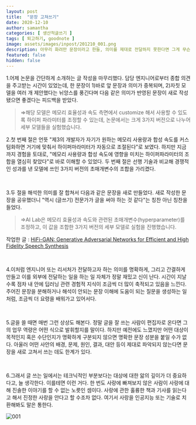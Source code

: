 ```yaml
---
layout: post
title:  "문장 고쳐쓰기"
date: 2020-12-10
author: samantha
categories: [ 생산적글쓰기 ]
tags: [ 퇴고하기, goodnote ]
image: assets/images/inpost/201210_001.png
description: 아무리 화려만 문장이라고 한들, 의미를 제대로 전달하지 못한다면 그게 무슨 소용인가? 앎의 깊이가 중요하다. 그래서 딥러닝을 알면 알수록 더 좋은 문장을 만들 수 있다고 믿는다.
featured: false
hidden: false
---
```


1.어제 논문을 간단하게 소개하는 글 작성을  마무리했다. 담당 엔지니어로부터 종합 의견을 주고받는 시간이 있었는데, 한 문장이 1)바로 앞 문장과 의미가 중복되며, 2)자칫 모델을 여러 개 제안했다는 뉘앙스를 풍긴다며 다음 같은 의미가 반영된 문장이 새로 작성됐으면 좋겠다는 피드백을 받았다. 
> ⇒해당 모델은 메모리 효율성과 속도 측면에서 customize 해서 사용할 수 있도록 하이퍼 파라미터를 조정할 수 있는데, 논문에서는 크게 3가지 버전으로 나누어 세부 모델들을 실험했습니다.

2.첫 번째 절은 언뜻 "제3의 개발자가 자기가 원하는 메모리 사용량과 합성 속도를 커스텀화하면 거기에 맞춰서 하이퍼마라미터가 자동으로 조절된다"로 보였다. 하지만 지금까지 경험을 토대로, "메모리 사용량과 합성 속도에 영향을 미치는 하이퍼파라미터의 조합을 열심히 찾았다"로 바로 이해할 수 있었다. 두 번째 절은 선행 기술과 비교해 경쟁적인 성과를 낸 모델에 쓰인 3가지 버전의 초매개변수의 조합을 가리켰다.

<br/>

3.두 절을 해석한 의미를 잘 합쳐서 다음과 같은 문장을 새로 만들었다. 새로 작성한 문장을 공유했더니 "역시 (글쓰기) 전문가가 글을 써야 하는 것 같다"는 칭찬 아닌 칭찬을 들었다.
> ⇒AI Lab은 메모리 효율성과 속도와 관련된 초매개변수(hyperparameter)를 조정하고, 이 값을 조합한 3가지 버전의 세부 모델로 실험을 진행했습니다.

작업한 글 : [HiFi-GAN: Generative Adversarial Networks for Efficient and High Fidelity Speech Synthesis](http://bit.ly/371Nrhw)

<br/>

4.이처럼 엔지니어 또는 리서처가 전달하고자 하는 의미를 명확하게, 그리고 간결하게 만들고 이를 외부에 전달하는 일을 하는 일 자체가 정말 재밌고 신이 난다. 시간이 지날수록 점차 내 안에 딥러닝 관련 경험적 지식이 조금씩 더 많이 축적되고 있음을 느낀다. 주어진 문장을 분해하거나 해석이 안되는 문장 이해에 도움이 되는 질문을 생성하는 일처럼, 조금씩 더 요령을 배워가고 있어서다. 

<br/>

5.글을 쓸 때면 매번 그런 상상도 해본다. 정말 글을 잘 쓰는 사람이 편집자로 온다면 그의 업무 역량은 어떤 식으로 발휘할지를 말이다. 하지만 예전에도 느꼈지만 어떤 대상이 목적인지 혹은 수단인지가 명확하게 구분되지 않으면 명확한 문장 성분을 붙일 수가 없다. 아울러 어떤 사안의 배경, 문제, 원인, 결과, 대안 등이 제대로 파악되지 않는다면 문장을 새로 고쳐서 쓰는 데도 한계가 있다.

<br/>

6.그래서 글 쓰는 일에서는 테크닉적인 부분보다는 대상에 대한 앎의 깊이가 더 중요하다고, 늘 생각한다. 이를테면 이런 거다. 한 번도 사랑에 빠져보지 않은 사람이 사랑에 대해 진솔한 이야기를 할 수 없는 노릇인 셈이다. 사랑에 관한 훌륭한 책과 기사를 읽는다고 해서 진정한 사랑을 안다고 할 수조차 없다. 여기서 사랑을 인공지능 또는 기술로 치환해봐도 말은 통한다.

![001](https://github.com/samantha-writer/blog/blob/master/assets/images/inpost/201210_001.png?raw=true)
